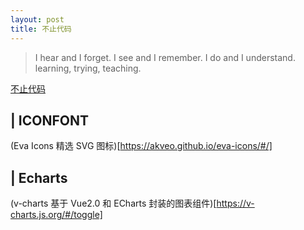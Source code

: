 ```yaml
---
layout: post
title: 不止代码 
---
```



> I hear and I forget. I see and I remember. I do and I understand.   
> learning, trying, teaching.


[不止代码](https://102.alibaba.com/downloadFile.do?file=1530517140411/Codelife.pdf)


## | ICONFONT

(Eva Icons 精选 SVG 图标)[https://akveo.github.io/eva-icons/#/]


## | Echarts

(v-charts 基于 Vue2.0 和 ECharts 封装的图表组件)[https://v-charts.js.org/#/toggle]
